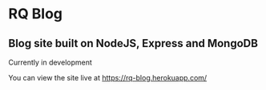 # RQ Blog

## Blog site built on NodeJS, Express and MongoDB

Currently in development

You can view the site live at https://rq-blog.herokuapp.com/
